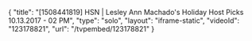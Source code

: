 {
    "title": "[1508441819] HSN | Lesley Ann Machado's Holiday Host Picks 10.13.2017 - 02 PM",
    "type": "solo",
    "layout": "iframe-static",
    "videoId": "123178821",
    "url": "\/tvpembed\/123178821"
}